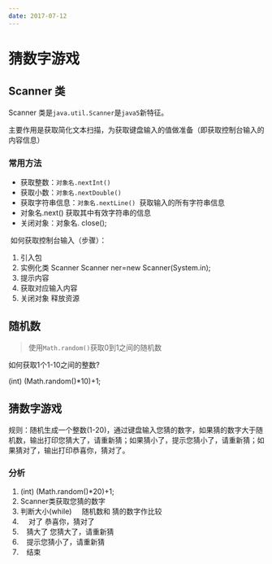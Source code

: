 ```yaml
---
date: 2017-07-12
---
```

# 猜数字游戏

## Scanner 类

Scanner 类是`java.util.Scanner`是`java5`新特征。

主要作用是获取简化文本扫描，为获取键盘输入的值做准备（即获取控制台输入的内容信息）

### 常用方法

- 获取整数：`对象名.nextInt()`
- 获取小数：`对象名.nextDouble()`
- 获取字符串信息：`对象名.nextLine()`  获取输入的所有字符串信息
- 对象名.next() 获取其中有效字符串的信息
- 关闭对象：对象名. close();

 如何获取控制台输入（步骤）：
1. 引入包
2. 实例化类 Scanner 
	Scanner ner=new Scanner(System.in);
3. 提示内容
4. 获取对应输入内容
5. 关闭对象 释放资源
## 随机数

> 使用`Math.random()`获取0到1之间的随机数
   
如何获取1个1-10之间的整数?

(int) (Math.random()*10)+1;

## 猜数字游戏

规则：随机生成一个整数(1-20)，通过键盘输入您猜的数字，如果猜的数字大于随机数，输出打印您猜大了，请重新猜；如果猜小了，提示您猜小了，请重新猜；如果猜对了，输出打印恭喜你，猜对了。
### 分析

1. (int) (Math.random()*20)+1;
2. Scanner类获取您猜的数字
3. 判断大小(while)
    随机数和 猜的数字作比较
4.     对了 恭喜你，猜对了
5.    猜大了 您猜大了，请重新猜
6.    提示您猜小了，请重新猜
7.    结束

